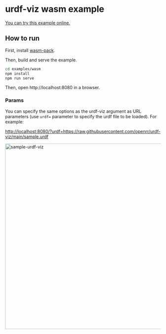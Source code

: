 # urdf-viz wasm example

[You can try this example online.](https://openrr.github.io/urdf-viz/?urdf=https://raw.githubusercontent.com/openrr/urdf-viz/main/sample.urdf)

## How to run

First, install [wasm-pack](https://rustwasm.github.io/wasm-pack).

Then, build and serve the example.

```sh
cd examples/wasm
npm install
npm run serve
```

Then, open http://localhost:8080 in a browser.

### Params

You can specify the same options as the urdf-viz argument as URL parameters (use `urdf=` parameter to specify the urdf file to be loaded). For example:

<http://localhost:8080/?urdf=https://raw.githubusercontent.com/openrr/urdf-viz/main/sample.urdf>

<img width="600" alt="sample-urdf-viz" src="https://user-images.githubusercontent.com/43724913/121161218-bbb0d300-c887-11eb-942d-989f20dcaa4d.png">
